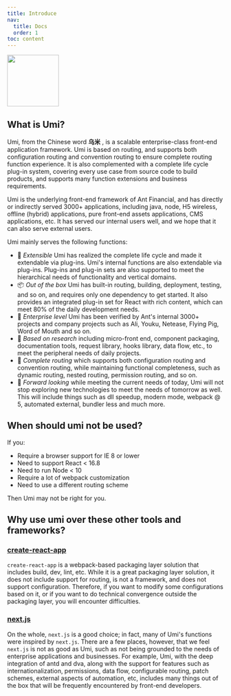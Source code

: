 ```yaml
---
title: Introduce
nav:
  title: Docs
  order: 1
toc: content
---
```


<img src="https://img.alicdn.com/tfs/TB1zomHwxv1gK0jSZFFXXb0sXXa-200-200.png" width="120" />

## What is Umi?

Umi, from the Chinese word **乌米** , is a scalable enterprise-class front-end application framework. Umi is based on routing, and supports both configuration routing and convention routing to ensure complete routing function experience. It is also complemented with a complete life cycle plug-in system, covering every use case from source code to build products, and supports many function extensions and business requirements.

Umi is the underlying front-end framework of Ant Financial, and has directly or indirectly served 3000+ applications, including java, node, H5 wireless, offline (hybrid) applications, pure front-end assets applications, CMS applications, etc. It has served our internal users well, and we hope that it can also serve external users.

Umi mainly serves the following functions:

* 🎉 *Extensible* Umi has realized the complete life cycle and made it extendable via plug-ins. Umi's internal functions are also extendable via plug-ins. Plug-ins and plug-in sets are also supported to meet the hierarchical needs of functionality and vertical domains.
* 📦 *Out of the box* Umi has built-in routing, building, deployment, testing, and so on, and requires only one dependency to get started. It also provides an integrated plug-in set for React with rich content, which can meet 80% of the daily development needs.
* 🐠 *Enterprise level* Umi has been verified by Ant's internal 3000+ projects and company projects such as Ali, Youku, Netease, Flying Pig, Word of Mouth and so on.
* 🚀 *Based on research* including micro-front end, component packaging, documentation tools, request library, hooks library, data flow, etc., to meet the peripheral needs of daily projects.
* 🌴 *Complete routing* which supports both configuration routing and convention routing, while maintaining functional completeness, such as dynamic routing, nested routing, permission routing, and so on.
* 🚄 *Forward looking* while meeting the current needs of today, Umi will not stop exploring new technologies to meet the needs of tomorrow as well. This will include things such as dll speedup, modern mode, webpack @ 5, automated external, bundler less and much more.

## When should umi not be used?

If you:

* Require a browser support for IE 8 or lower
* Need to support React < 16.8
* Need to run Node < 10
* Require a lot of webpack customization
* Need to use a different routing scheme

Then Umi may not be right for you.

## Why use umi over these other tools and frameworks?

### [create-react-app](https://github.com/facebook/create-react-app)

`create-react-app` is a webpack-based packaging layer solution that includes build, dev, lint, etc. While it is a great packaging layer solution, it does not include support for routing, is not a framework, and does not support configuration. Therefore, if you want to modify some configurations based on it, or if you want to do technical convergence outside the packaging layer, you will encounter difficulties.

### [next.js](https://github.com/zeit/next.js)

On the whole, `next.js` is a good choice; in fact, many of Umi's functions were inspired by `next.js`. There are a few places, however, that we feel `next.js` is not as good as Umi, such as not being grounded to the needs of enterprise applications and businesses. For example, Umi, with the deep integration of antd and dva, along with the support for features such as internationalization, permissions, data flow, configurable routing, patch schemes, external aspects of automation, etc, includes many things out of the box that will be frequently encountered by front-end developers.
